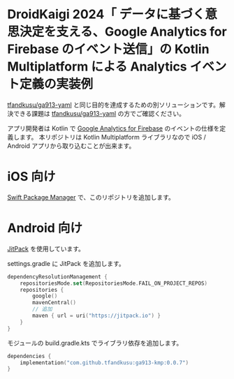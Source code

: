 # DroidKaigi 2024「 データに基づく意思決定を支える、Google Analytics for Firebase のイベント送信」の Kotlin Multiplatform による Analytics イベント定義の実装例

[tfandkusu/ga913-yaml](https://github.com/tfandkusu/ga913-yaml) と同じ目的を達成するための別ソリューションです。解決できる課題は [tfandkusu/ga913-yaml](https://github.com/tfandkusu/ga913-yaml) の方でご確認ください。

アプリ開発者は Kotlin で [Google Analytics for Firebase](https://firebase.google.com/docs/analytics) のイベントの仕様を定義します。
本リポジトリは Kotlin Multiplatform ライブラリなので iOS / Android アプリから取り込むことが出来ます。

# iOS 向け

[Swift Package Manager](https://developer.apple.com/documentation/xcode/adding-package-dependencies-to-your-app) で、このリポジトリを追加します。

# Android 向け

[JitPack](https://jitpack.io/) を使用しています。

settings.gradle に JitPack を追加します。

```settings.gradle.kts
dependencyResolutionManagement {
    repositoriesMode.set(RepositoriesMode.FAIL_ON_PROJECT_REPOS)
    repositories {
        google()
        mavenCentral()
        // 追加
        maven { url = uri("https://jitpack.io") }
    }
}
```

モジュールの build.gradle.kts でライブラリ依存を追加します。

```app/build.gradle.kts
dependencies {
    implementation("com.github.tfandkusu:ga913-kmp:0.0.7")
}
```
